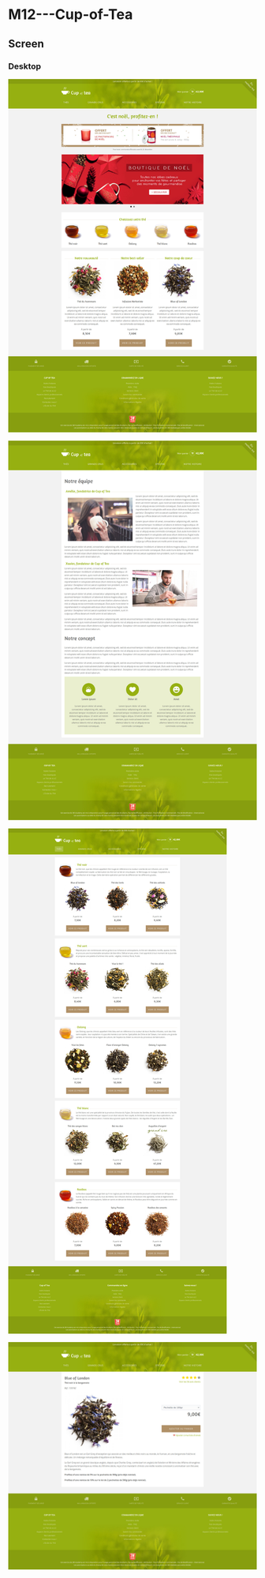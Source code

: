 # M12---Cup-of-Tea

## Screen

### Desktop

![alt tag](https://github.com/rebiichokriJS/M12---Cup-of-Tea/blob/master/desktop-home.jpg)

![alt tag](https://github.com/rebiichokriJS/M12---Cup-of-Tea/blob/master/desktop-about.jpg)

![alt tag](https://github.com/rebiichokriJS/M12---Cup-of-Tea/blob/master/desktop-listing.jpg)

![alt tag](https://github.com/rebiichokriJS/M12---Cup-of-Tea/blob/master/desktop-product.jpg)
